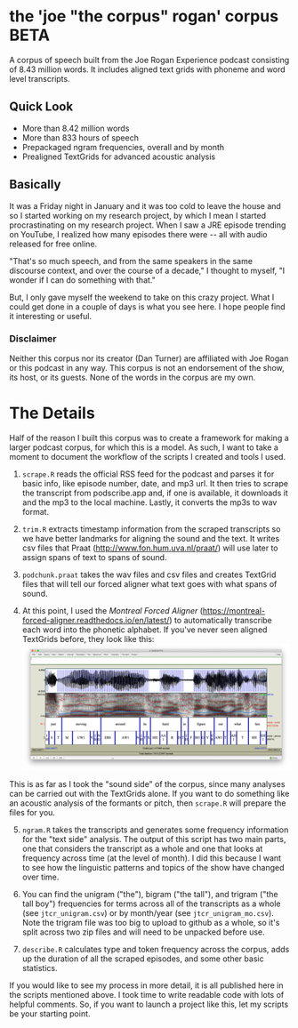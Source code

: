 # the 'joe "the corpus" rogan' corpus BETA
A corpus of speech built from the Joe Rogan Experience podcast consisting of 8.43 million words. It includes aligned text grids with phoneme and word level transcripts.

## Quick Look
* More than 8.42 million words
* More than 833 hours of speech
* Prepackaged ngram frequencies, overall and by month
* Prealigned TextGrids for advanced acoustic analysis

## Basically
It was a Friday night in January and it was too cold to leave the house and so I started working on my research project, by which I mean I started procrastinating on my research project. When I saw a JRE episode trending on YouTube, I realized how many episodes there were -- all with audio released for free online.

"That's so much speech, and from the same speakers in the same discourse context, and over the course of a decade," I thought to myself, "I wonder if I can do something with that."

But, I only gave myself the weekend to take on this crazy project. What I could get done in a couple of days is what you see here. I hope people find it interesting or useful.

### Disclaimer
Neither this corpus nor its creator (Dan Turner) are affiliated with Joe Rogan or this podcast in any way. This corpus is not an endorsement of the show, its host, or its guests. None of the words in the corpus are my own.

# The Details
Half of the reason I built this corpus was to create a framework for making a larger podcast corpus, for which this is a model. As such, I want to take a moment to document the workflow of the scripts I created and tools I used.

1. `scrape.R` reads the official RSS feed for the podcast and parses it for basic info, like episode number, date, and mp3 url. It then tries to scrape the transcript from podscribe.app and, if one is available, it downloads it and the mp3 to the local machine. Lastly, it converts the mp3s to wav format.

2. `trim.R` extracts timestamp information from the scraped transcripts so we have better landmarks for aligning the sound and the text. It writes csv files that Praat (http://www.fon.hum.uva.nl/praat/) will use later to assign spans of text to spans of sound.

3. `podchunk.praat` takes the wav files and csv files and creates TextGrid files that will tell our forced aligner what text goes with what spans of sound.

4. At this point, I used the *Montreal Forced Aligner* (https://montreal-forced-aligner.readthedocs.io/en/latest/) to automatically transcribe each word into the phonetic alphabet. If you've never seen aligned TextGrids before, they look like this:
![Example TextGrid+WAV in Praat](https://github.com/turnerdan/joethecorpusrogan/blob/master/TextGrid_screenshot.png)

This is as far as I took the "sound side" of the corpus, since many analyses can be carried out with the TextGrids alone. If you want to do something like an acoustic analysis of the formants or pitch, then `scrape.R` will prepare the files for you.

5. `ngram.R` takes the transcripts and generates some frequency information for the "text side" analysis. The output of this script has two main parts, one that considers the transcript as a whole and one that looks at frequency across time (at the level of month). I did this because I want to see how the linguistic patterns and topics of the show have changed over time. 

6. You can find the unigram ("the"), bigram ("the tall"), and trigram ("the tall boy") frequencies for terms across all of the transcripts as a whole (see `jtcr_unigram.csv`) or by month/year (see `jtcr_unigram_mo.csv`). Note the trigram file was too big to upload to github as a whole, so it's split across two zip files and will need to be unpacked before use.

7. `describe.R` calculates type and token frequency across the corpus, adds up the duration of all the scraped episodes, and some other basic statistics.

If you would like to see my process in more detail, it is all published here in the scripts mentioned above. I took time to write readable code with lots of helpful comments. So, if you want to launch a project like this, let my scripts be your starting point.

